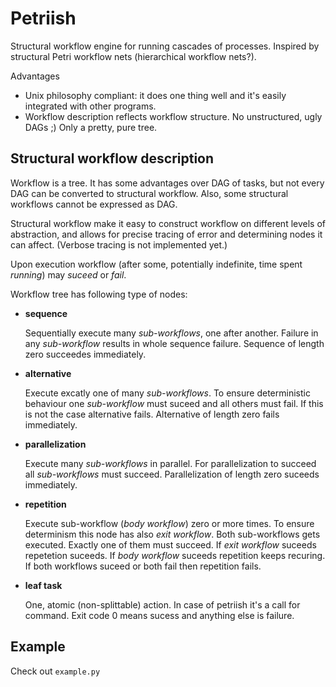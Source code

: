Petriish
========

Structural workflow engine for running cascades of processes. Inspired by structural Petri workflow nets (hierarchical workflow nets?).

Advantages
 * Unix philosophy compliant: it does one thing well and it's easily integrated with other programs.
 * Workflow description reflects workflow structure. No unstructured, ugly DAGs ;) Only a pretty, pure tree.

Structural workflow description
-------------------------------

Workflow is a tree. It has some advantages over DAG of tasks, but not every DAG can be converted to structural workflow. Also, some structural workflows cannot be expressed as DAG.

Structural workflow make it easy to construct workflow on different levels of abstraction, and allows for precise tracing of error and determining nodes it can affect. (Verbose tracing is not implemented yet.)

Upon execution workflow (after some, potentially indefinite, time spent *running*) may *suceed* or *fail*.

Workflow tree has following type of nodes:

 * **sequence**

   Sequentially execute many *sub-workflows*, one after another. Failure in any *sub-workflow* results in whole sequence failure. Sequence of length zero succeedes immediately.

 * **alternative**

   Execute excatly one of many *sub-workflows*. To ensure deterministic behaviour one *sub-workflow* must suceed and all others must fail. If this is not the case alternative fails. Alternative of length zero fails immediately.

 * **parallelization**

   Execute many *sub-workflows* in parallel. For parallelization to succeed all *sub-workflows* must succeed. Parallelization of length zero suceeds immediately.

 * **repetition**

   Execute sub-workflow (*body workflow*) zero or more times. To ensure determinism this node has also *exit workflow*. Both sub-workflows gets executed. Exactly one of them must succeed. If *exit workflow* suceeds repetetion suceeds. If *body workflow* suceeds repetition keeps recuring. If both workflows suceed or both fail then repetition fails.

 * **leaf task**

   One, atomic (non-splittable) action. In case of petriish it's a call for command. Exit code 0 means sucess and anything else is failure.

Example
-------

Check out `example.py`
